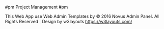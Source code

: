 #pm
Project Management
#pm


This Web App use Web Admin Templates by 
© 2016 Novus Admin Panel. All Rights Reserved | Design by w3layouts
https://w3layouts.com/

